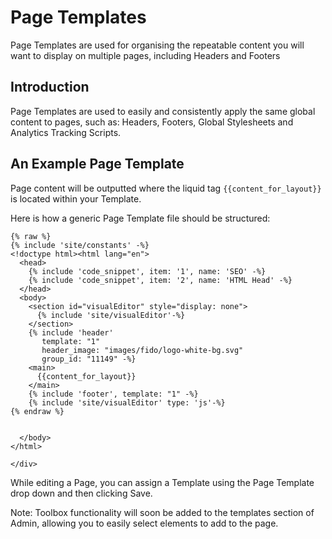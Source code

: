 # Page Templates

Page Templates are used for organising the repeatable content you will want to display on multiple pages, including Headers and Footers

## Introduction

Page Templates are used to easily and consistently apply the same global content to pages, such as: Headers, Footers, Global Stylesheets and Analytics Tracking Scripts.

## An Example Page Template

Page content will be outputted where the liquid tag `{{content_for_layout}}` is located within your Template.

Here is how a generic Page Template file should be structured:

```liquid
{% raw %}
{% include 'site/constants' -%}
<!doctype html><html lang="en">
  <head>
    {% include 'code_snippet', item: '1', name: 'SEO' -%}
    {% include 'code_snippet', item: '2', name: 'HTML Head' -%}
  </head>
  <body>
    <section id="visualEditor" style="display: none">
      {% include 'site/visualEditor'-%}
    </section>
    {% include 'header'
       template: "1"
       header_image: "images/fido/logo-white-bg.svg"
       group_id: "11149" -%}
    <main>
      {{content_for_layout}}
    </main>
    {% include 'footer', template: "1" -%}
    {% include 'site/visualEditor' type: 'js'-%}
{% endraw %}


  </body>
</html>

</div>
```

While editing a Page, you can assign a Template using the Page Template drop down and then clicking Save.

Note: Toolbox functionality will soon be added to the templates section of Admin, allowing you to easily select elements to add to the page.
